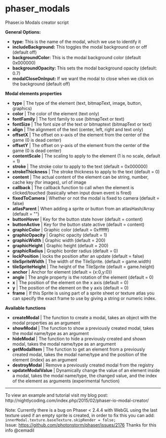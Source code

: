 # phaser_modals
Phaser.io Modals creator script

<strong>General Options:</strong>

<ul>
	<li><strong>type:</strong> This is the name of the modal, which we use to identify it</li>
	<li><strong>includeBackground:</strong> This toggles the modal background on or off (default off)</li>
		<li><strong>backgroundColor:</strong> This is the modal background color (default 0x000000)</li>
	<li><strong>backgroundOpacity: </strong> This sets the modal background opacity (default: 0.7)</li>
	<li><strong>modalCloseOnInput:</strong> If we want the modal to close when we click on the background (default off)</li>
</ul>

<strong>Modal elements properties</strong>

<ul>
	<li><strong>type</strong> | The type of the element (text, bitmapText, image, button, graphics)</li>
	<li><strong>color</strong> | The color of the element (text only)</li>
	<li><strong>fontFamily</strong> | The font family to use (bitmapText or text)</li>
	<li><strong>fontSize</strong> | The font size of the text or bitmaptext (bitmapText or text)</li>
	<li><strong>align</strong> | The alignment of the text (center, left, right and text only)</li>
	<li><strong>offsetX</strong> | The offset on x-axis of the element from the center of the game (0 is dead center)</li>	<li><strong>offsetY</strong> | The offset on y-axis of the element from the center of the game (0 is dead center)</li>	<li><strong>contentScale</strong> | The scaling to apply to the element (1 is no scale, default = 1)</li>
	<li><strong>stroke</strong> | The stroke color to apply to the text (default = 0x000000)</li>
	<li><strong>strokeThickness</strong> | The stroke thickness to apply to the text (default = 0)</li>
	<li><strong>content</strong> | The actual content of the element can be string, number, cache key (for images), url of image</li>
	<li><strong>callback</strong> | The callback function to call when the element is clicked/touched (basically when input down event is fired)</li>
	<li><strong>fixedToCamera</strong> | Whether or not the modal is fixed to camera (default = false)</li>
	<li><strong>atlasParent</strong> | When adding a sprite or button from an atlasHash/Array (default = "")</li>
	<li><strong>buttonHover</strong> | Key for the button state  hover (default = content)</li>
	<li><strong>buttonActive</strong> | Key for the button state active (default = content)</li>
	<li><strong>graphicColor</strong> | Graphic color (default = 0xffffff)</li>
	<li><strong>graphicOpacity</strong> | Graphic opacity (default = 1)</li>
	<li><strong>graphicWidth</strong> | Graphic width (default = 200)</li>
	<li><strong>graphicHeight</strong> | Graphic height (default = 200)</li>
	<li><strong>graphicRadius</strong> | Graphic border radius (default = 0)</li>
	<li><strong>lockPosition</strong> | locks the position after an update (default = false)</li>
	<li><strong>tileSpriteWidth</strong> | The width of the TileSprite. (default = game.width)</li>
	<li><strong>tileSpriteHeight</strong> | The height of the TileSprite (default = game.height)</li>
	<li><strong>anchor</strong> | Anchor for element (default = {x:0,y:0})</li>
	<li><strong>angle</strong> | The angle property is the rotation of the element (default = 0)</li>
	<li><strong>x</strong> | The position of the element on the x axis (default = 0)</li>
	<li><strong>y</strong> | The position of the element on the y axis (default = 0)</li>
	<li><strong>frame</strong> | If this Sprite is using part of a sprite sheet or texture atlas you
	    can specify the exact frame to use by giving a string or numeric index. </li>
</ul>

<strong>Available functions</strong>

<ul>
	<li><strong>createModal</strong> | The function to create a modal, takes an object with the modal properties as an argument</li>
	<li><strong>showModal</strong> | The function to show a previously created modal, takes the modal name/type as an argument</li>
	<li><strong>hideModal</strong> | The function to hide a previously created and shown modal, takes the modal name/type as an argument</li>
	<li><strong>getModalItem</strong> | The function to get an element from a previously created modal, takes the modal name/type and the position of the element (index) as an argument</li>
	<li><strong>destroyModal</strong> | Remove a previously created modal from the registry</li>
	<li><strong>updateModalValue</strong> | Dynamically change the value of an element inside a modal, takes the modal name/type, the changed value, and the index of the element as arguments (experimental function)</li>
</ul>

<hr>
To view an example and tutorial visit my blog post: http://nightlycoding.com/index.php/2015/02/phaser-io-modal-creator/

Note: Currently there is a bug on Phaser < 2.4.4 with WebGL using the last texture used if an empty sprite is created, in order to fix this you can add: ``` innerModal.texture.baseTexture.skipRender = false; ```
<br>Issue: https://github.com/photonstorm/phaser/issues/2176
Thanks for this info @cemadil
